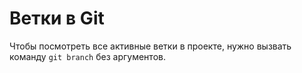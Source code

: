 # Ветки в Git  
Чтобы посмотреть все активные ветки в проекте, нужно вызвать команду `git branch` без аргументов. 